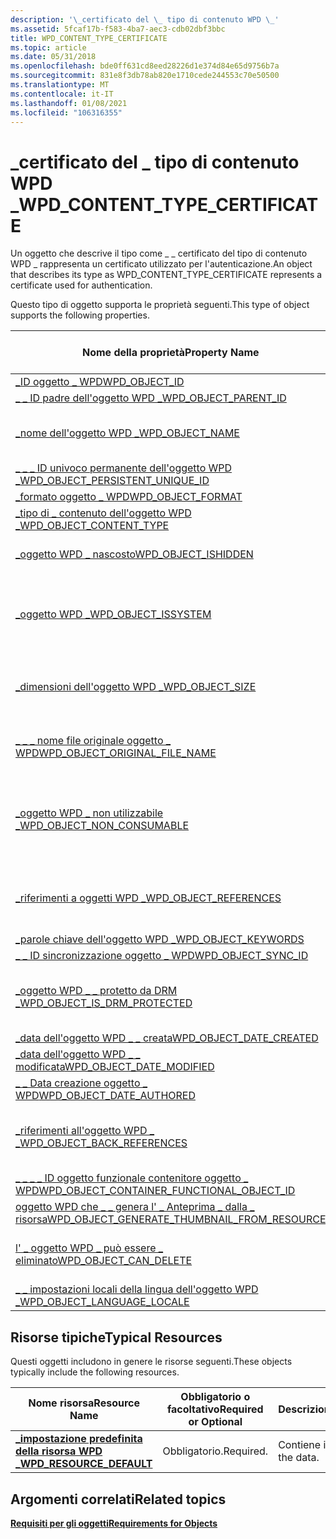 ```yaml
---
description: '\_certificato del \_ tipo di contenuto WPD \_'
ms.assetid: 5fcaf17b-f583-4ba7-aec3-cdb02dbf3bbc
title: WPD_CONTENT_TYPE_CERTIFICATE
ms.topic: article
ms.date: 05/31/2018
ms.openlocfilehash: bde0ff631cd8eed28226d1e374d84e65d9756b7a
ms.sourcegitcommit: 831e8f3db78ab820e1710cede244553c70e50500
ms.translationtype: MT
ms.contentlocale: it-IT
ms.lasthandoff: 01/08/2021
ms.locfileid: "106316355"
---
```

# <a name="wpd_content_type_certificate"></a><span data-ttu-id="2bbed-103">\_certificato del \_ tipo di contenuto WPD \_</span><span class="sxs-lookup"><span data-stu-id="2bbed-103">WPD\_CONTENT\_TYPE\_CERTIFICATE</span></span>

<span data-ttu-id="2bbed-104">Un oggetto che descrive il tipo come \_ \_ certificato del tipo di contenuto WPD \_ rappresenta un certificato utilizzato per l'autenticazione.</span><span class="sxs-lookup"><span data-stu-id="2bbed-104">An object that describes its type as WPD\_CONTENT\_TYPE\_CERTIFICATE represents a certificate used for authentication.</span></span>

<span data-ttu-id="2bbed-105">Questo tipo di oggetto supporta le proprietà seguenti.</span><span class="sxs-lookup"><span data-stu-id="2bbed-105">This type of object supports the following properties.</span></span>



| <span data-ttu-id="2bbed-106">Nome della proprietà</span><span class="sxs-lookup"><span data-stu-id="2bbed-106">Property Name</span></span>                                                                                                         | <span data-ttu-id="2bbed-107">Obbligatorio o facoltativo</span><span class="sxs-lookup"><span data-stu-id="2bbed-107">Required or Optional</span></span>                                                  |
|-----------------------------------------------------------------------------------------------------------------------|-----------------------------------------------------------------------|
| [<span data-ttu-id="2bbed-108">\_ID oggetto \_ WPD</span><span class="sxs-lookup"><span data-stu-id="2bbed-108">WPD\_OBJECT\_ID</span></span>](object-properties.md)                                                                | <span data-ttu-id="2bbed-109">Obbligatorio.</span><span class="sxs-lookup"><span data-stu-id="2bbed-109">Required.</span></span>                                                             |
| [<span data-ttu-id="2bbed-110">\_ \_ ID padre dell'oggetto WPD \_</span><span class="sxs-lookup"><span data-stu-id="2bbed-110">WPD\_OBJECT\_PARENT\_ID</span></span>](object-properties.md)                                                 | <span data-ttu-id="2bbed-111">Obbligatorio.</span><span class="sxs-lookup"><span data-stu-id="2bbed-111">Required.</span></span>                                                             |
| [<span data-ttu-id="2bbed-112">\_nome dell'oggetto WPD \_</span><span class="sxs-lookup"><span data-stu-id="2bbed-112">WPD\_OBJECT\_NAME</span></span>](object-properties.md)                                                            | <span data-ttu-id="2bbed-113">Obbligatorio se l'oggetto rappresenta un file.</span><span class="sxs-lookup"><span data-stu-id="2bbed-113">Required if the object represents a file.</span></span>                             |
| [<span data-ttu-id="2bbed-114">\_ \_ \_ ID univoco permanente dell'oggetto WPD \_</span><span class="sxs-lookup"><span data-stu-id="2bbed-114">WPD\_OBJECT\_PERSISTENT\_UNIQUE\_ID</span></span>](object-properties.md)                          | <span data-ttu-id="2bbed-115">Obbligatorio.</span><span class="sxs-lookup"><span data-stu-id="2bbed-115">Required.</span></span>                                                             |
| [<span data-ttu-id="2bbed-116">\_formato oggetto \_ WPD</span><span class="sxs-lookup"><span data-stu-id="2bbed-116">WPD\_OBJECT\_FORMAT</span></span>](object-properties.md)                                                        | <span data-ttu-id="2bbed-117">Obbligatorio.</span><span class="sxs-lookup"><span data-stu-id="2bbed-117">Required.</span></span>                                                             |
| [<span data-ttu-id="2bbed-118">\_tipo di \_ contenuto dell'oggetto WPD \_</span><span class="sxs-lookup"><span data-stu-id="2bbed-118">WPD\_OBJECT\_CONTENT\_TYPE</span></span>](object-properties.md)                                           | <span data-ttu-id="2bbed-119">Obbligatorio.</span><span class="sxs-lookup"><span data-stu-id="2bbed-119">Required.</span></span>                                                             |
| [<span data-ttu-id="2bbed-120">\_oggetto WPD \_ nascosto</span><span class="sxs-lookup"><span data-stu-id="2bbed-120">WPD\_OBJECT\_ISHIDDEN</span></span>](object-properties.md)                                                    | <span data-ttu-id="2bbed-121">Obbligatorio se l'oggetto è nascosto.</span><span class="sxs-lookup"><span data-stu-id="2bbed-121">Required if the object is hidden.</span></span>                                     |
| [<span data-ttu-id="2bbed-122">\_oggetto WPD \_</span><span class="sxs-lookup"><span data-stu-id="2bbed-122">WPD\_OBJECT\_ISSYSTEM</span></span>](object-properties.md)                                                    | <span data-ttu-id="2bbed-123">Obbligatorio se l'oggetto è un oggetto di sistema (rappresenta un file di sistema).</span><span class="sxs-lookup"><span data-stu-id="2bbed-123">Required if the object is a system object (represents a system file).</span></span> |
| [<span data-ttu-id="2bbed-124">\_dimensioni dell'oggetto WPD \_</span><span class="sxs-lookup"><span data-stu-id="2bbed-124">WPD\_OBJECT\_SIZE</span></span>](object-properties.md)                                                            | <span data-ttu-id="2bbed-125">Obbligatorio se l'oggetto ha almeno una risorsa.</span><span class="sxs-lookup"><span data-stu-id="2bbed-125">Required if the object has at least one resource.</span></span>                     |
| [<span data-ttu-id="2bbed-126">\_ \_ \_ nome file originale oggetto \_ WPD</span><span class="sxs-lookup"><span data-stu-id="2bbed-126">WPD\_OBJECT\_ORIGINAL\_FILE\_NAME</span></span>](object-properties.md)                              | <span data-ttu-id="2bbed-127">Obbligatorio se l'oggetto rappresenta un file.</span><span class="sxs-lookup"><span data-stu-id="2bbed-127">Required if the object represents a file.</span></span>                             |
| [<span data-ttu-id="2bbed-128">\_oggetto WPD \_ non utilizzabile \_</span><span class="sxs-lookup"><span data-stu-id="2bbed-128">WPD\_OBJECT\_NON\_CONSUMABLE</span></span>](object-properties.md)                                       | <span data-ttu-id="2bbed-129">Consigliato se l'oggetto non è destinato all'utilizzo da parte del dispositivo.</span><span class="sxs-lookup"><span data-stu-id="2bbed-129">Recommended if the object is not meant for consumption by the device.</span></span> |
| [<span data-ttu-id="2bbed-130">\_riferimenti a oggetti WPD \_</span><span class="sxs-lookup"><span data-stu-id="2bbed-130">WPD\_OBJECT\_REFERENCES</span></span>](object-properties.md)                                                | <span data-ttu-id="2bbed-131">Obbligatorio se l'oggetto contiene riferimenti ad altri oggetti.</span><span class="sxs-lookup"><span data-stu-id="2bbed-131">Required if the object has references to other objects.</span></span>               |
| [<span data-ttu-id="2bbed-132">\_parole chiave dell'oggetto WPD \_</span><span class="sxs-lookup"><span data-stu-id="2bbed-132">WPD\_OBJECT\_KEYWORDS</span></span>](object-properties.md)                                                    | <span data-ttu-id="2bbed-133">facoltativo.</span><span class="sxs-lookup"><span data-stu-id="2bbed-133">Optional.</span></span>                                                             |
| [<span data-ttu-id="2bbed-134">\_ \_ ID sincronizzazione oggetto \_ WPD</span><span class="sxs-lookup"><span data-stu-id="2bbed-134">WPD\_OBJECT\_SYNC\_ID</span></span>](object-properties.md)                                                     | <span data-ttu-id="2bbed-135">facoltativo.</span><span class="sxs-lookup"><span data-stu-id="2bbed-135">Optional.</span></span>                                                             |
| [<span data-ttu-id="2bbed-136">\_oggetto WPD \_ \_ protetto da DRM \_</span><span class="sxs-lookup"><span data-stu-id="2bbed-136">WPD\_OBJECT\_IS\_DRM\_PROTECTED</span></span>](object-properties.md)                                  | <span data-ttu-id="2bbed-137">Obbligatorio se l'oggetto è protetto dalla tecnologia DRM.</span><span class="sxs-lookup"><span data-stu-id="2bbed-137">Required if the object is protected by DRM technology.</span></span>                |
| [<span data-ttu-id="2bbed-138">\_data dell'oggetto WPD \_ \_ creata</span><span class="sxs-lookup"><span data-stu-id="2bbed-138">WPD\_OBJECT\_DATE\_CREATED</span></span>](object-properties.md)                                           | <span data-ttu-id="2bbed-139">facoltativo.</span><span class="sxs-lookup"><span data-stu-id="2bbed-139">Optional.</span></span>                                                             |
| [<span data-ttu-id="2bbed-140">\_data dell'oggetto WPD \_ \_ modificata</span><span class="sxs-lookup"><span data-stu-id="2bbed-140">WPD\_OBJECT\_DATE\_MODIFIED</span></span>](object-properties.md)                                         | <span data-ttu-id="2bbed-141">Consigliato.</span><span class="sxs-lookup"><span data-stu-id="2bbed-141">Recommended.</span></span>                                                          |
| [<span data-ttu-id="2bbed-142">\_ \_ Data creazione oggetto \_ WPD</span><span class="sxs-lookup"><span data-stu-id="2bbed-142">WPD\_OBJECT\_DATE\_AUTHORED</span></span>](object-properties.md)                                         | <span data-ttu-id="2bbed-143">facoltativo.</span><span class="sxs-lookup"><span data-stu-id="2bbed-143">Optional.</span></span>                                                             |
| [<span data-ttu-id="2bbed-144">\_riferimenti all'oggetto WPD \_ \_</span><span class="sxs-lookup"><span data-stu-id="2bbed-144">WPD\_OBJECT\_BACK\_REFERENCES</span></span>](object-properties.md)                                     | <span data-ttu-id="2bbed-145">Consigliato se un altro oggetto fa riferimento all'oggetto.</span><span class="sxs-lookup"><span data-stu-id="2bbed-145">Recommended if the object is referenced by another object.</span></span>            |
| [<span data-ttu-id="2bbed-146">\_ \_ \_ \_ ID oggetto funzionale contenitore oggetto \_ WPD</span><span class="sxs-lookup"><span data-stu-id="2bbed-146">WPD\_OBJECT\_CONTAINER\_FUNCTIONAL\_OBJECT\_ID</span></span>](object-properties.md)     | <span data-ttu-id="2bbed-147">facoltativo.</span><span class="sxs-lookup"><span data-stu-id="2bbed-147">Optional.</span></span>                                                             |
| [<span data-ttu-id="2bbed-148">oggetto WPD che \_ \_ genera l' \_ Anteprima \_ dalla \_ risorsa</span><span class="sxs-lookup"><span data-stu-id="2bbed-148">WPD\_OBJECT\_GENERATE\_THUMBNAIL\_FROM\_RESOURCE</span></span>](object-properties.md) | <span data-ttu-id="2bbed-149">facoltativo.</span><span class="sxs-lookup"><span data-stu-id="2bbed-149">Optional.</span></span>                                                             |
| [<span data-ttu-id="2bbed-150">l' \_ oggetto WPD \_ può essere \_ eliminato</span><span class="sxs-lookup"><span data-stu-id="2bbed-150">WPD\_OBJECT\_CAN\_DELETE</span></span>](object-properties.md)                                               | <span data-ttu-id="2bbed-151">Obbligatorio se l'oggetto può essere eliminato.</span><span class="sxs-lookup"><span data-stu-id="2bbed-151">Required if the object can be deleted.</span></span>                                |
| [<span data-ttu-id="2bbed-152">\_ \_ impostazioni locali della lingua dell'oggetto WPD \_</span><span class="sxs-lookup"><span data-stu-id="2bbed-152">WPD\_OBJECT\_LANGUAGE\_LOCALE</span></span>](object-properties.md)                                                                | <span data-ttu-id="2bbed-153">facoltativo.</span><span class="sxs-lookup"><span data-stu-id="2bbed-153">Optional.</span></span>                                                             |



 

## <a name="typical-resources"></a><span data-ttu-id="2bbed-154">Risorse tipiche</span><span class="sxs-lookup"><span data-stu-id="2bbed-154">Typical Resources</span></span>

<span data-ttu-id="2bbed-155">Questi oggetti includono in genere le risorse seguenti.</span><span class="sxs-lookup"><span data-stu-id="2bbed-155">These objects typically include the following resources.</span></span>



| <span data-ttu-id="2bbed-156">Nome risorsa</span><span class="sxs-lookup"><span data-stu-id="2bbed-156">Resource Name</span></span>                                          | <span data-ttu-id="2bbed-157">Obbligatorio o facoltativo</span><span class="sxs-lookup"><span data-stu-id="2bbed-157">Required or Optional</span></span> | <span data-ttu-id="2bbed-158">Descrizione</span><span class="sxs-lookup"><span data-stu-id="2bbed-158">Description</span></span>        |
|--------------------------------------------------------|----------------------|--------------------|
| [<span data-ttu-id="2bbed-159">**\_impostazione predefinita della risorsa WPD \_**</span><span class="sxs-lookup"><span data-stu-id="2bbed-159">**WPD\_RESOURCE\_DEFAULT**</span></span>](wpd-resource-default.md) | <span data-ttu-id="2bbed-160">Obbligatorio.</span><span class="sxs-lookup"><span data-stu-id="2bbed-160">Required.</span></span>            | <span data-ttu-id="2bbed-161">Contiene i dati.</span><span class="sxs-lookup"><span data-stu-id="2bbed-161">Contains the data.</span></span> |



 

## <a name="related-topics"></a><span data-ttu-id="2bbed-162">Argomenti correlati</span><span class="sxs-lookup"><span data-stu-id="2bbed-162">Related topics</span></span>

<dl> <dt>

[<span data-ttu-id="2bbed-163">**Requisiti per gli oggetti**</span><span class="sxs-lookup"><span data-stu-id="2bbed-163">**Requirements for Objects**</span></span>](requirements-for-objects.md)
</dt> </dl>

 

 



